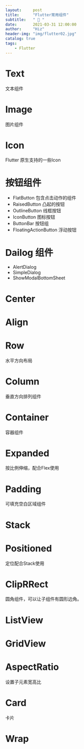 ```yaml
---
layout:     post
title:      "Flutter常用组件"
subtitle:   " 📄 "
date:       2021-03-31 12:00:00
author:     "Hiz"
header-img: "img/flutter02.jpg"
catalog: true
tags:
    - Flutter
---
```


# Text

文本组件

# Image

图片组件

# Icon

Flutter 原生支持的一些Icon

# 按钮组件

* FlatButton 包含点击动作的组件
* RaisedButton 凸起的按钮
* OutlineButton 线框按钮
* IconButton 图标按钮
* ButtonBar 按钮组
* FloatingActionButton 浮动按钮

# Dailog 组件

* AlertDialog
* SimpleDialog
* ShowModalBottomSheet

# Center

# Align

# Row

水平方向布局

# Column

垂直方向排列组件

# Container

容器组件

# Expanded

按比例伸缩，配合Flex使用

# Padding

可填充空白区域组件

# Stack

# Positioned

定位配合Stack使用

# ClipRRect

圆角组件，可以让子组件有圆形边角。

# ListView

# GridView

# AspectRatio

设置子元素宽高比

# Card

卡片

# Wrap

